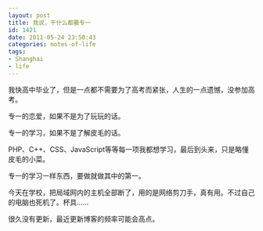 ```yaml
---
layout: post
title: 我说，干什么都要专一
id: 1421
date: 2011-05-24 23:50:43
categories: notes-of-life
tags:
- Shanghai
- life
---
```


我快高中毕业了，但是一点都不需要为了高考而紧张，人生的一点遗憾，没参加高考。<!-- more -->

专一的恋爱，如果不是为了玩玩的话。

专一的学习，如果不是了解皮毛的话。

PHP、C++、CSS、JavaScript等等每一项我都想学习，最后到头来，只是略懂皮毛的小菜。

专一的学习一样东西，要做就做其中的第一。

今天在学校，把局域网内的主机全部断了，用的是网络剪刀手，真有用。不过自己的电脑也死机了。杯具……

很久没有更新，最近更新博客的频率可能会高点。